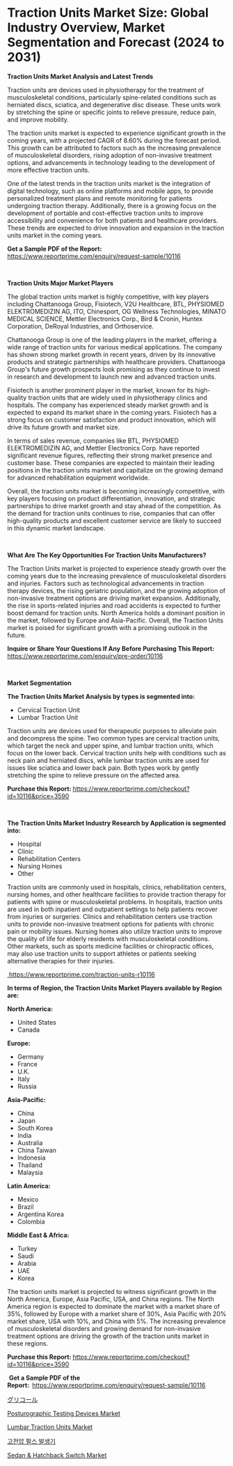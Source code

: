 <p><h1>Traction Units Market Size: Global Industry Overview, Market Segmentation and Forecast (2024 to 2031)</h1></p><p><strong>Traction Units Market Analysis and Latest Trends</strong></p>
<p><p>Traction units are devices used in physiotherapy for the treatment of musculoskeletal conditions, particularly spine-related conditions such as herniated discs, sciatica, and degenerative disc disease. These units work by stretching the spine or specific joints to relieve pressure, reduce pain, and improve mobility.</p><p>The traction units market is expected to experience significant growth in the coming years, with a projected CAGR of 8.60% during the forecast period. This growth can be attributed to factors such as the increasing prevalence of musculoskeletal disorders, rising adoption of non-invasive treatment options, and advancements in technology leading to the development of more effective traction units.</p><p>One of the latest trends in the traction units market is the integration of digital technology, such as online platforms and mobile apps, to provide personalized treatment plans and remote monitoring for patients undergoing traction therapy. Additionally, there is a growing focus on the development of portable and cost-effective traction units to improve accessibility and convenience for both patients and healthcare providers. These trends are expected to drive innovation and expansion in the traction units market in the coming years.</p></p>
<p><strong>Get a Sample PDF of the Report:&nbsp;</strong> <a href="https://www.reportprime.com/enquiry/request-sample/10116">https://www.reportprime.com/enquiry/request-sample/10116</a></p>
<p>&nbsp;</p>
<p><strong>Traction Units Major Market Players</strong></p>
<p><p>The global traction units market is highly competitive, with key players including Chattanooga Group, Fisiotech, V2U Healthcare, BTL, PHYSIOMED ELEKTROMEDIZIN AG, ITO, Chinesport, OG Wellness Technologies, MINATO MEDICAL SCIENCE, Mettler Electronics Corp., Bird & Cronin, Huntex Corporation, DeRoyal Industries, and Orthoservice.</p><p>Chattanooga Group is one of the leading players in the market, offering a wide range of traction units for various medical applications. The company has shown strong market growth in recent years, driven by its innovative products and strategic partnerships with healthcare providers. Chattanooga Group's future growth prospects look promising as they continue to invest in research and development to launch new and advanced traction units.</p><p>Fisiotech is another prominent player in the market, known for its high-quality traction units that are widely used in physiotherapy clinics and hospitals. The company has experienced steady market growth and is expected to expand its market share in the coming years. Fisiotech has a strong focus on customer satisfaction and product innovation, which will drive its future growth and market size.</p><p>In terms of sales revenue, companies like BTL, PHYSIOMED ELEKTROMEDIZIN AG, and Mettler Electronics Corp. have reported significant revenue figures, reflecting their strong market presence and customer base. These companies are expected to maintain their leading positions in the traction units market and capitalize on the growing demand for advanced rehabilitation equipment worldwide.</p><p>Overall, the traction units market is becoming increasingly competitive, with key players focusing on product differentiation, innovation, and strategic partnerships to drive market growth and stay ahead of the competition. As the demand for traction units continues to rise, companies that can offer high-quality products and excellent customer service are likely to succeed in this dynamic market landscape.</p></p>
<p>&nbsp;</p>
<p><strong>What Are The Key Opportunities For Traction Units Manufacturers?</strong></p>
<p><p>The Traction Units market is projected to experience steady growth over the coming years due to the increasing prevalence of musculoskeletal disorders and injuries. Factors such as technological advancements in traction therapy devices, the rising geriatric population, and the growing adoption of non-invasive treatment options are driving market expansion. Additionally, the rise in sports-related injuries and road accidents is expected to further boost demand for traction units. North America holds a dominant position in the market, followed by Europe and Asia-Pacific. Overall, the Traction Units market is poised for significant growth with a promising outlook in the future.</p></p>
<p><strong>Inquire or Share Your Questions If Any Before Purchasing This Report:</strong> <a href="https://www.reportprime.com/enquiry/pre-order/10116">https://www.reportprime.com/enquiry/pre-order/10116</a></p>
<p>&nbsp;</p>
<p><strong>Market Segmentation</strong></p>
<p><strong>The Traction Units Market Analysis by types is segmented into:</strong></p>
<p><ul><li>Cervical Traction Unit</li><li>Lumbar Traction Unit</li></ul></p>
<p><p>Traction units are devices used for therapeutic purposes to alleviate pain and decompress the spine. Two common types are cervical traction units, which target the neck and upper spine, and lumbar traction units, which focus on the lower back. Cervical traction units help with conditions such as neck pain and herniated discs, while lumbar traction units are used for issues like sciatica and lower back pain. Both types work by gently stretching the spine to relieve pressure on the affected area.</p></p>
<p><strong>Purchase this Report:&nbsp;</strong><a href="https://www.reportprime.com/checkout?id=10116&price=3590">https://www.reportprime.com/checkout?id=10116&price=3590</a></p>
<p>&nbsp;</p>
<p><strong>The Traction Units Market Industry Research by Application is segmented into:</strong></p>
<p><ul><li>Hospital</li><li>Clinic</li><li>Rehabilitation Centers</li><li>Nursing Homes</li><li>Other</li></ul></p>
<p><p>Traction units are commonly used in hospitals, clinics, rehabilitation centers, nursing homes, and other healthcare facilities to provide traction therapy for patients with spine or musculoskeletal problems. In hospitals, traction units are used in both inpatient and outpatient settings to help patients recover from injuries or surgeries. Clinics and rehabilitation centers use traction units to provide non-invasive treatment options for patients with chronic pain or mobility issues. Nursing homes also utilize traction units to improve the quality of life for elderly residents with musculoskeletal conditions. Other markets, such as sports medicine facilities or chiropractic offices, may also use traction units to support athletes or patients seeking alternative therapies for their injuries.</p></p>
<p><a href="https://www.reportprime.com/traction-units-r10116">&nbsp;https://www.reportprime.com/traction-units-r10116</a></p>
<p><strong>In terms of Region, the Traction Units Market Players available by Region are:</strong></p>
<p>
    <p> <strong> North America: </strong>
        <ul>
            <li>United States</li>
            <li>Canada</li>
        </ul>
        </p> 
    <p> <strong> Europe: </strong>
        <ul>
            <li>Germany</li>
            <li>France</li>
            <li>U.K.</li>
            <li>Italy</li>
            <li>Russia</li>
        </ul>
        </p> 
    <p> <strong> Asia-Pacific: </strong>
        <ul>
            <li>China</li>
            <li>Japan</li>
            <li>South Korea</li>
            <li>India</li>
            <li>Australia</li>
            <li>China Taiwan</li>
            <li>Indonesia</li>
            <li>Thailand</li>
            <li>Malaysia</li>
        </ul>
        </p> 
    <p> <strong> Latin America: </strong>
        <ul>
            <li>Mexico</li>
            <li>Brazil</li>
            <li>Argentina Korea</li>
            <li>Colombia</li>
        </ul>
        </p> 
    <p> <strong> Middle East & Africa: </strong>
        <ul>
            <li>Turkey</li>
            <li>Saudi</li>
            <li>Arabia</li>
            <li>UAE</li>
            <li>Korea</li>
        </ul>
    </p>
    </p>
<p><p>The traction units market is projected to witness significant growth in the North America, Europe, Asia Pacific, USA, and China regions. The North America region is expected to dominate the market with a market share of 35%, followed by Europe with a market share of 30%, Asia Pacific with 20% market share, USA with 10%, and China with 5%. The increasing prevalence of musculoskeletal disorders and growing demand for non-invasive treatment options are driving the growth of the traction units market in these regions.</p></p>
<p><strong>Purchase this Report: </strong><a href="https://www.reportprime.com/checkout?id=10116&price=3590">https://www.reportprime.com/checkout?id=10116&price=3590</a></p>
<p>&nbsp;<strong>Get a Sample PDF of the Report:&nbsp;&nbsp;</strong><a href="https://www.reportprime.com/enquiry/request-sample/10116">https://www.reportprime.com/enquiry/request-sample/10116</a></p>
<p><strong></strong></p>
<p><p><a href="https://github.com/mares423/Market-Research-Report-List-1/blob/main/763102079217.md">グリコール</a></p><p><a href="https://github.com/LeilaniWyman2021/Market-Research-Report-List-1/blob/main/posturographic-testing-devices-market.md">Posturographic Testing Devices Market</a></p><p><a href="https://github.com/NikolasKirlin2023/Market-Research-Report-List-1/blob/main/lumbar-traction-units-market.md">Lumbar Traction Units Market</a></p><p><a href="https://github.com/rustymarie2024/Market-Research-Report-List-1/blob/main/525867774126.md">고전압 펄스 발생기</a></p><p><a href="https://www.linkedin.com/pulse/sedan-amp-hatchback-switch-market-size-furnishes-valuable-information-cps5f">Sedan & Hatchback Switch Market</a></p></p>